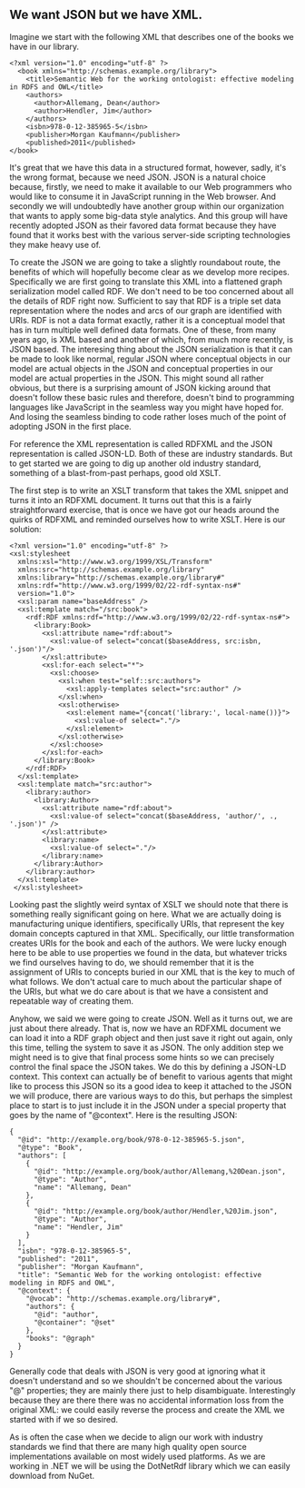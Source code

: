 ## We want JSON but we have XML.

Imagine we start with the following XML that describes one of the books we have in our library.

    <?xml version="1.0" encoding="utf-8" ?>
      <book xmlns="http://schemas.example.org/library">
        <title>Semantic Web for the working ontologist: effective modeling in RDFS and OWL</title>
        <authors>
          <author>Allemang, Dean</author>
          <author>Hendler, Jim</author>
        </authors>
        <isbn>978-0-12-385965-5</isbn>
        <publisher>Morgan Kaufmann</publisher>
        <published>2011</published>
    </book>

It's great that we have this data in a structured format, however, sadly, it's the wrong format, because we need JSON. JSON is a natural choice because, firstly, we need to make it available to our Web programmers who would like to consume it in JavaScript running in the Web browser. And secondly we will undoubtedly have another group within our organization that wants to apply some big-data style analytics. And this group will have recently adopted JSON as their favored data format because they have found that it works best with the various server-side scripting technologies they make heavy use of.

To create the JSON we are going to take a slightly roundabout route, the benefits of which will hopefully become clear as we develop more recipes. Specifically we are first going to translate this XML into a flattened graph serialization model called RDF. We don't need to be too concerned about all the details of RDF right now. Sufficient to say that RDF is a triple set data representation where the nodes and arcs of our graph are identified with URIs. RDF is not a data format exactly, rather it is a conceptual model that has in turn multiple well defined data formats. One of these, from many years ago, is XML based and another of which, from much more recently, is JSON based. The interesing thing about the JSON serialization is that it can be made to look like normal, regular JSON where conceptual objects in our model are actual objects in the JSON and conceptual properties in our model are actual properties in the JSON. This might sound all rather obvious, but there is a surprising amount of JSON kicking around that doesn't follow these basic rules and therefore, doesn't bind to programming languages like JavaScript in the seamless way you might have hoped for. And losing the seamless binding to code rather loses much of the point of adopting JSON in the first place.

For reference the XML representation is called RDFXML and the JSON representation is called JSON-LD. Both of these are industry standards. But to get started we are going to dig up another old industry standard, something of a blast-from-past perhaps, good old XSLT.

The first step is to write an XSLT transform that takes the XML snippet and turns it into an RDFXML document. It turns out that this is a fairly straightforward exercise, that is once we have got our heads around the quirks of RDFXML and reminded ourselves how to write XSLT. Here is our solution:

    <?xml version="1.0" encoding="utf-8" ?>
    <xsl:stylesheet
      xmlns:xsl="http://www.w3.org/1999/XSL/Transform"
      xmlns:src="http://schemas.example.org/library"
      xmlns:library="http://schemas.example.org/library#"
      xmlns:rdf="http://www.w3.org/1999/02/22-rdf-syntax-ns#"
      version="1.0">
      <xsl:param name="baseAddress" />
      <xsl:template match="/src:book">
        <rdf:RDF xmlns:rdf="http://www.w3.org/1999/02/22-rdf-syntax-ns#">
          <library:Book>
            <xsl:attribute name="rdf:about">
              <xsl:value-of select="concat($baseAddress, src:isbn, '.json')"/>
            </xsl:attribute>
            <xsl:for-each select="*">
              <xsl:choose>
                <xsl:when test="self::src:authors">
                  <xsl:apply-templates select="src:author" />
                </xsl:when>
                <xsl:otherwise>
                  <xsl:element name="{concat('library:', local-name())}">
                    <xsl:value-of select="."/>
                  </xsl:element>
                </xsl:otherwise>
              </xsl:choose>
            </xsl:for-each>
          </library:Book>
        </rdf:RDF>
      </xsl:template>
      <xsl:template match="src:author">
        <library:author>
          <library:Author>
            <xsl:attribute name="rdf:about">
              <xsl:value-of select="concat($baseAddress, 'author/', ., '.json')" />
            </xsl:attribute>
            <library:name>
              <xsl:value-of select="."/>
            </library:name>
          </library:Author>
        </library:author>
      </xsl:template>
     </xsl:stylesheet>

Looking past the slightly weird syntax of XSLT we should note that there is something really significant going on here. What we are actually doing is manufacturing unique identifiers, specifically URIs, that represent the key domain concepts captured in that XML. Specifically, our little transformation creates URIs for the book and each of the authors. We were lucky enough here to be able to use properties we found in the data, but whatever tricks we find ourselves having to do, we should remember that it is the assignment of URIs to concepts buried in our XML that is the key to much of what follows. We don't actual care to much about the particular shape of the URIs, but what we do care about is that we have a consistent and repeatable way of creating them.

Anyhow, we said we were going to create JSON. Well as it turns out, we are just about there already. That is, now we have an RDFXML document we can load it into a RDF graph object and then just save it right out again, only this time, telling the system to save it as JSON. The only addition step we might need is to give that final process some hints so we can precisely control the final space the JSON takes. We do this by defining a JSON-LD context. This context can actually be of benefit to various agents that might like to process this JSON so its a good idea to keep it attached to the JSON we will produce, there are various ways to do this, but perhaps the simplest place to start is to just include it in the JSON under a special property that goes by the name of "@context". Here is the resulting JSON:

    {
      "@id": "http://example.org/book/978-0-12-385965-5.json",
      "@type": "Book",
      "authors": [
        {
          "@id": "http://example.org/book/author/Allemang,%20Dean.json",
          "@type": "Author",
          "name": "Allemang, Dean"
        },
        {
          "@id": "http://example.org/book/author/Hendler,%20Jim.json",
          "@type": "Author",
          "name": "Hendler, Jim"
        }
      ],
      "isbn": "978-0-12-385965-5",
      "published": "2011",
      "publisher": "Morgan Kaufmann",
      "title": "Semantic Web for the working ontologist: effective modeling in RDFS and OWL",
      "@context": {
        "@vocab": "http://schemas.example.org/library#",
        "authors": {
          "@id": "author",
          "@container": "@set"
        },
        "books": "@graph"
      }
    }

Generally code that deals with JSON is very good at ignoring what it doesn't understand and so we shouldn't be concerned about the various "@" properties; they are mainly there just to help disambiguate. Interestingly because they are there there was no accidental information loss from the original XML: we could easily reverse the process and create the XML we started with if we so desired.  

As is often the case when we decide to align our work with industry standards we find that there are many high quality open source implementations available on most widely used platforms. As we are working in .NET we will be using the DotNetRdf library which we can easily download from NuGet.
